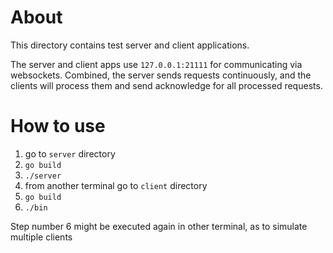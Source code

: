 # About
This directory contains test server and client applications.

The server and client apps use `127.0.0.1:21111` for communicating via websockets. Combined, the server
sends requests continuously, and the clients will process them and send acknowledge for all processed requests.

# How to use
1. go to `server` directory
2. `go build`
3. `./server` 
4. from another terminal go to `client` directory
5. `go build`
6. `./bin`

Step number 6 might be executed again in other terminal, as to simulate multiple clients
